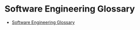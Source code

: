 # Software Engineering Glossary

- [Software Engineering Glossary](https://cf-courses-data.s3.us.cloud-object-storage.appdomain.cloud/IBM-CS0131EN-SkillsNetwork/readings/Module%206/Software_Engineering_Glossary.md.html)
